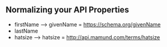 ## Normalizing your API Properties

* firstName --> givenName = https://schema.org/givenName
* lastName
* hatsize --> hatsize = http://api.mamund.com/terms/hatsize

